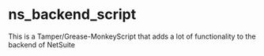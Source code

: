 ns_backend_script
=================

This is a Tamper/Grease-MonkeyScript that adds a lot of functionality to the backend of NetSuite
